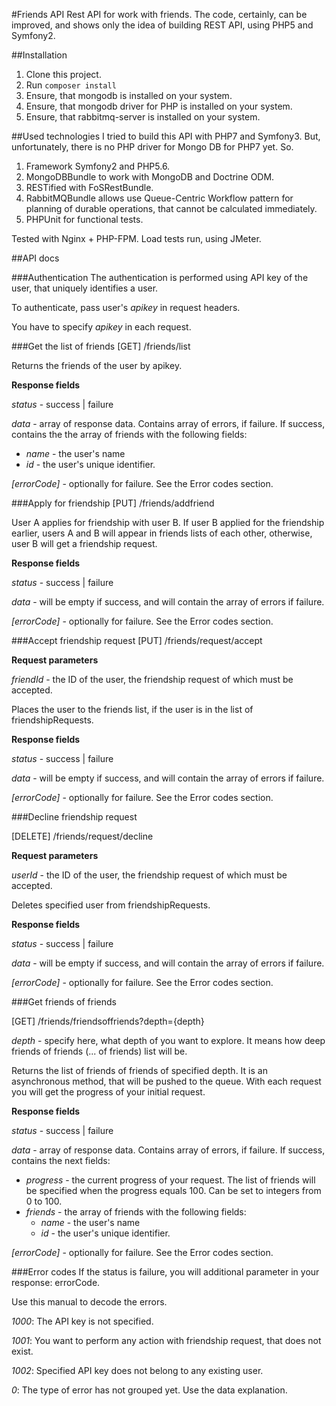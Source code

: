 #Friends API
Rest API for work with friends.
The code, certainly, can be improved, and shows only the idea of building REST API, using PHP5 and Symfony2.

##Installation

1. Clone this project.
2. Run `composer install`
3. Ensure, that mongodb is installed on your system.
4. Ensure, that mongodb driver for PHP is installed on your system.
5. Ensure, that rabbitmq-server is installed on your system.

##Used technologies
I tried to build this API with PHP7 and Symfony3. But, unfortunately, there is no PHP driver for Mongo DB for PHP7 yet. So.

1. Framework Symfony2 and PHP5.6.
2. MongoDBBundle to work with MongoDB and Doctrine ODM.
3. RESTified with FoSRestBundle.
4. RabbitMQBundle allows use Queue-Centric Workflow pattern for planning of durable operations, that cannot be calculated immediately.
5. PHPUnit for functional tests.

Tested with Nginx + PHP-FPM.
Load tests run, using JMeter.

##API docs

###Authentication
The authentication is performed using API key of the user, that uniquely identifies a user.

To authenticate, pass user's *apikey* in request headers.

You have to specify *apikey* in each request.

###Get the list of friends
[GET] /friends/list

Returns the friends of the user by apikey.

**Response fields**

*status* - success | failure

*data* - array of response data. Contains array of errors, if failure. If success, contains the  the array of friends with the following fields:

- *name* - the user's name
- *id* - the user's unique identifier.

*[errorCode]* - optionally for failure. See the Error codes section.

###Apply for friendship
[PUT] /friends/addfriend

User A applies for friendship with user B. If user B applied for the friendship earlier, users A and B will appear in friends lists of each other, otherwise, user B will get a friendship request.

**Response fields**

*status* - success | failure

*data* - will be empty if success, and will contain the array of errors if failure.

*[errorCode]* - optionally for failure. See the Error codes section.

###Accept friendship request
[PUT] /friends/request/accept

**Request parameters**

*friendId* - the ID of the user, the friendship request of which must be accepted.

Places the user to the friends list, if the user is in the list of friendshipRequests.

**Response fields**

*status* - success | failure

*data* - will be empty if success, and will contain the array of errors if failure.

*[errorCode]* - optionally for failure. See the Error codes section.

###Decline friendship request

[DELETE] /friends/request/decline

**Request parameters**

*userId* - the ID of the user, the friendship request of which must be accepted.

Deletes specified user from friendshipRequests.

**Response fields**

*status* - success | failure

*data* - will be empty if success, and will contain the array of errors if failure.

*[errorCode]* - optionally for failure. See the Error codes section.

###Get friends of friends

[GET] /friends/friendsoffriends?depth={depth}

*depth* - specify here, what depth of you want to explore. It means how deep friends of friends (... of friends) list will be.

Returns the list of friends of friends of specified depth. It is an asynchronous method, that will be pushed to the queue. With each request you will get the progress of your initial request.

**Response fields**

*status* - success | failure

*data* - array of response data. Contains array of errors, if failure. If success, contains the next fields:

- *progress* - the current progress of your request. The list of friends will be specified when the progress equals 100. Can be set to integers from 0 to 100.
- *friends* - the array of friends with the following fields:
    - *name* - the user's name
    - *id* - the user's unique identifier.
    
*[errorCode]* - optionally for failure. See the Error codes section.

###Error codes
If the status is failure, you will additional parameter in your response: errorCode.

Use this manual to decode the errors.

*1000*: The API key is not specified.

*1001*: You want to perform any action with friendship request, that does not exist.

*1002*: Specified API key does not belong to any existing user.

*0*: The type of error has not grouped yet. Use the data explanation.